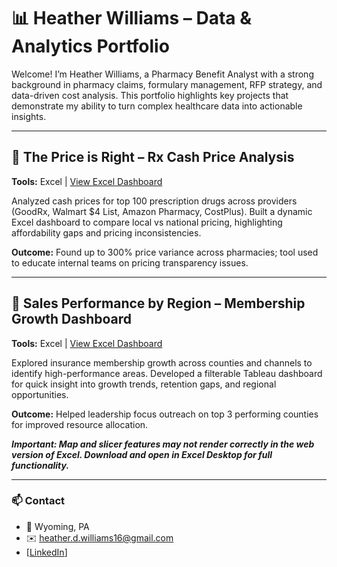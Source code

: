 # 📊 Heather Williams – Data & Analytics Portfolio

Welcome! I’m Heather Williams, a Pharmacy Benefit Analyst with a strong background in pharmacy claims, formulary management, RFP strategy, and data-driven cost analysis. This portfolio highlights key projects that demonstrate my ability to turn complex healthcare data into actionable insights.

---

## 💊 The Price is Right – Rx Cash Price Analysis  
**Tools:** Excel | [View Excel Dashboard](https://view.officeapps.live.com/op/view.aspx?src=https%3A%2F%2Fraw.githubusercontent.com%2Fheatherdwilliams%2Fheatherdwilliams%2Frefs%2Fheads%2Fmain%2FThe%2520Price%2520is%2520Right-Rx%2520edition.xlsx&wdOrigin=BROWSELINK)

Analyzed cash prices for top 100 prescription drugs across providers (GoodRx, Walmart $4 List, Amazon Pharmacy, CostPlus). Built a dynamic Excel dashboard to compare local vs national pricing, highlighting affordability gaps and pricing inconsistencies.

**Outcome:** Found up to 300% price variance across pharmacies; tool used to educate internal teams on pricing transparency issues.

---

## 🏥 Sales Performance by Region – Membership Growth Dashboard  
**Tools:** Excel | [View Excel Dashboard](https://view.officeapps.live.com/op/view.aspx?src=https%3A%2F%2Fraw.githubusercontent.com%2Fheatherdwilliams%2Fheatherdwilliams%2Frefs%2Fheads%2Fmain%2FInsurance%2520Sales%2520Performance.xlsx&wdOrigin=BROWSELINK)

Explored insurance membership growth across counties and channels to identify high-performance areas. Developed a filterable Tableau dashboard for quick insight into growth trends, retention gaps, and regional opportunities.

**Outcome:** Helped leadership focus outreach on top 3 performing counties for improved resource allocation.

***Important: Map and slicer features may not render correctly in the web version of Excel. Download and open in Excel Desktop for full functionality.***

---
### 📫 Contact
- 📍 Wyoming, PA  
- ✉️ heather.d.williams16@gmail.com  
- [[LinkedIn](https://www.linkedin.com/in/heather--williams/)]

